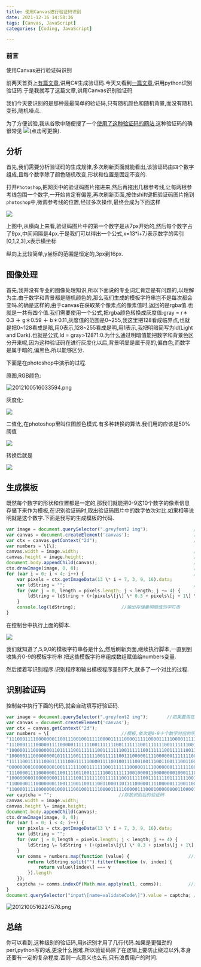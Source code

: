```yaml
---
title: 使用Canvas进行验证码识别
date: 2021-12-16 14:58:36
tags: [Canvas, JavaScript]
categories: [Coding, JavaScript]

---
```


 ### 前言

使用Canvas进行验证码识别

前两天首页上[有篇文章](http://www.cnblogs.com/liushuijinger/archive/2012/09/26/2703558.html),讲用C#生成验证码.今天又看到[一篇文章](http://jovesky.com/2012/10/02/identify-entry-verification-code-2/),讲用python识别验证码.于是我就写了这篇文章,讲用Canvas识别验证码

我们今天要识别的是那种最最简单的验证码,只有随机颜色和随机背景,而没有随机变形,随机噪点.

为了方便试验,我从谷歌中随便搜了一个[使用了这种验证码的网站](http://www.gsao.fudan.edu.cn/addon/achieve/achievementdoc/achivecxMain.jsp?siteId=3&pageId=0),这种验证码的确很常见 ![](https://gsas.fudan.edu.cn/captcha/imageCode)(点击可更换).

分析
--

首先,我们需要分析验证码的生成规律,多次刷新页面就能看出,该验证码由四个数字组成,且每个数字除了颜色随机改变,形状和位置是固定不变的.

打开`Photoshop`,把网页中的验证码图片拖进来,然后再拖出几根参考线,让每两根参考线包围一个数字,一开始肯定有偏差,再次刷新页面,按住shift键把验证码图片拖到`photoshop`中,微调参考线的位置,经过多次操作,最终会成为下面这样

![](https://s2.loli.net/2023/07/03/847Cp3AryFojlYU.jpg)

上图中,从横向上来看,验证码图片中的第一个数字是从7px开始的,然后每个数字占了9px,中间间隔是4px.于是我们可以得出一个公式,x=13\*i+7,i表示数字的索引\[0,1,2,3\],x表示横坐标

纵向上比较简单,y坐标的范围是恒定的,3px到16px.

图像处理
----

首先,我并没有专业的图像处理知识,所以下面说的专业词汇肯定是有问题的,以理解为主.由于数字和背景都是随机颜色的,那么我们生成的模板字符串岂不是每次都会变吗.的确是这样的,由于canvas在获取某个像素点的像素值时,返回的是rgba值.也就是一共有四个值.我们需要使用一个公式,把rgba颜色转换成灰度值:gray = r＊0.3 ＋ g＊0.59 ＋ b＊0.11,灰度值的范围是0~255,我这里把128看成临界点,也就是把0~128看成是暗,用0表示,128~255看成是明,用1表示,我把明暗简写为ld(Light and Dark).也就是公式,ld = gray>128?1:0.为什么通过明暗值能把数字和背景色区分开来呢,因为这种验证码在进行灰度化以后,背景明显是属于亮的,偏白色,而数字是属于暗的,偏黑色.所以能够区分.

下面是在photoshop中演示的过程.

原图,RGB颜色:

![2012100516033594.png](https://s2.loli.net/2023/07/03/Ws3aoUmJ7zZ2Rpk.png)

灰度化:

![](https://s2.loli.net/2023/07/03/9RbKzL7NQEogM1J.png)

二值化,在photoshop里叫位图颜色模式.有多种转换的算法.我们用的应该是50%阈值

![](https://s2.loli.net/2023/07/03/JdMG6SqwF1jrus8.png)

转换后就是

![](https://s2.loli.net/2023/07/03/s59ohmb6we1IrDc.png)

生成模板
----

既然每个数字的形状和位置都是一定的,那我们就能把0-9这10个数字的像素信息存储下来作为模板,在识别验证码时,取出验证码图片中的数字依次对比.如果相等说明就是这个数字.下面是我写的生成模板的代码.

```javascript
var image = document.querySelector(".greyfont2 img");                 //获取到验证码图片
var canvas = document.createElement('canvas');                        //新建一个canvas
var ctx = canvas.getContext("2d");                                    //获取2D上下文
var numbers = \[\];                                                     //存储数字模板的数组
canvas.width = image.width;                                           //设置canvas的宽度
canvas.height = image.height;                                         //设置canvas的高度
document.body.appendChild(canvas);                                    //将canvas添加进文档
ctx.drawImage(image, 0, 0);                                           //将验证码绘制到canvas上
for (var i = 0; i < 4; i++) {                                         //循环四次,识别四个数字
    var pixels = ctx.getImageData(13 \* i + 7, 3, 9, 16).data;         //按照公式获取到每个数字上的像素点
    var ldString = "";                                                //用来存储明暗值的字符串
    for (var j = 0, length = pixels.length; j < length; j += 4) {                 //每次循环取四个值,分别是一个像素点的r,g,b,a值
        ldString = ldString + (+(pixels\[j\] \* 0.3 + pixels\[j + 1\] \* 0.59 + pixels\[j + 2\] \* 0.11 >= 128));     //灰度化+二值化,但我们并没有真正的处理图像
    }                 
    console.log(ldString);                 //输出存储着明暗值的字符串
}          
```

在控制台中执行上面的脚本.

![](https://s2.loli.net/2023/07/03/xEmjugOSQ9yofqt.png)

我们就知道了,5,9,0的模板字符串各是什么,然后刷新页面,继续执行脚本,一直到到收集齐0-9的模板字符串.把这些模版字符串组成数组赋值给numbers变量.

然后接着写识别程序.识别程序和输出模板程序差别不大,就多了一个对比的过程.

识别验证码
-----

控制台中执行下面的代码,就会自动填写好验证码.

```javascript
var image = document.querySelector(".greyfont2 img");       //如果要用在greasemonkey脚本里,可以把下面的代码放在image的onload事件里          
var canvas = document.createElement('canvas');                 
var ctx = canvas.getContext("2d");                 
var numbers = \[                           //模板,依次是0-9十个数字对应的明暗值字符串
"111000111100000001100111001001111100001111100001111100001111100001111100001111100001111100100111001100000001111000111111111111111111111111111111",
"111000111100000111100000111111100111111100111111100111111100111111100111111100111111100111111100111100000000100000000111111111111111111111111111",
"100000111000000011011111001111111001111111001111110011111100111111001111110011111100111111001111111000000001000000001111111111111111111111111111",
"100000111000000001011111001111111001111110011100000111100000011111110001111111001111111001011110001000000011100000111111111111111111111111111111",
"111110011111100011111100011111000011110010011110010011100110011100110011000000000000000000111110011111110011111110011111111111111111111111111111",
"000000001000000001001111111001111111001111111000001111000000011111110001111111001111111001011110001000000011100000111111111111111111111111111111",
"111000011110000001100111101100111111001111111001000011000000001000111000001111100001111100100111000100000001111000011111111111111111111111111111",
"100000000100000000111111100111111101111111001111110011111110111111100111111101111111001111111001111110011111110011111111111111111111111111111111",
"110000011100000001100111001100111001100011011110000011110000011100110001001111100001111100000111000100000001110000011111111111111111111111111111",
"110000111100000001000111001001111100001111100000111000100000000110000100111111100111111001101111001100000011110000111111111111111111111111111111"\];
var captcha = "";                         //存放识别后的验证码
canvas.width = image.width;
canvas.height \= image.height;
document.body.appendChild(canvas);
ctx.drawImage(image, 0, 0);
for (var i = 0; i < 4; i++) {
    var pixels = ctx.getImageData(13 \* i + 7, 3, 9, 16).data;
    var ldString = "";
    for (var j = 0,length = pixels.length; j < length; j += 4) {
        ldString \= ldString + (+(pixels\[j\] \* 0.3 + pixels\[j + 1\] \* 0.59 + pixels\[j + 2\] \* 0.11 >= 140));
    }
    var comms = numbers.map(function (value) {                      //为了100%识别率,这里不能直接判断是否和模板字符串相等,因为可能有个别0被计算成1,或者相反
        return ldString.split("").filter(function (v, index) {
            return value\[index\] === v
        }).length
    });
    captcha += comms.indexOf(Math.max.apply(null, comms));          //添加到识别好的验证码中
}
document.querySelector("input\[name=validateCode\]").value = captcha; //写入目标文本框
```

![2012100516224576.png](https://s2.loli.net/2023/07/03/gkAfonRu6tBw7Ix.png)

总结
--

你可以看到,这种级别的验证码,用js识别才用了几行代码.如果是更强劲的perl,python写的话,更没什么困难.所以验证码除了在逻辑上要防止绕过以外,本身还要有一定的复杂程度.否则一点意义也么有,只有浪费用户的时间.
